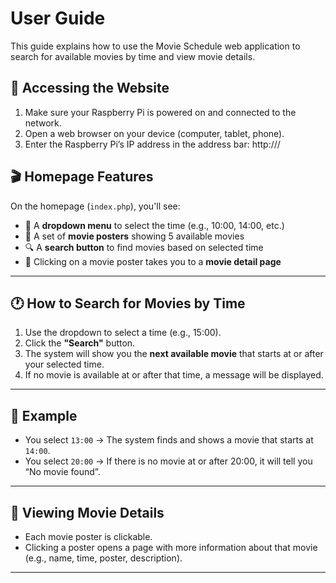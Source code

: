 # User Guide

This guide explains how to use the Movie Schedule web application to search for available movies by time and view movie details.

## 📍 Accessing the Website

1. Make sure your Raspberry Pi is powered on and connected to the network.
2. Open a web browser on your device (computer, tablet, phone).
3. Enter the Raspberry Pi’s IP address in the address bar:
http://<your-raspberry-pi-ip>/
## 🎬 Homepage Features

On the homepage (`index.php`), you'll see:

- 🔽 A **dropdown menu** to select the time (e.g., 10:00, 14:00, etc.)
- 📸 A set of **movie posters** showing 5 available movies
- 🔍 A **search button** to find movies based on selected time
- 📄 Clicking on a movie poster takes you to a **movie detail page**

---

## 🕐 How to Search for Movies by Time

1. Use the dropdown to select a time (e.g., 15:00).
2. Click the **"Search"** button.
3. The system will show you the **next available movie** that starts at or after your selected time.
4. If no movie is available at or after that time, a message will be displayed.

---

## 📝 Example

- You select `13:00` → The system finds and shows a movie that starts at `14:00`.
- You select `20:00` → If there is no movie at or after 20:00, it will tell you “No movie found”.

---

## 🔗 Viewing Movie Details

- Each movie poster is clickable.
- Clicking a poster opens a page with more information about that movie (e.g., name, time, poster, description).

---